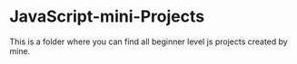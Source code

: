 # JavaScript-mini-Projects
This is a folder where you can find all beginner level js projects created by mine.

